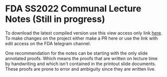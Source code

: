 # FDA SS2022 Communal Lecture Notes (Still in progress)

To download the latest compiled version use this view access only link [here](https://latex.tum.de/read/ygshscdfccpf). To make changes on the project either make a PR here or use the link with edit access on the FDA telegram channel.

One recommendation for the notes can be starting with the only slide annotated proofs. Which means the proofs that are written on lecture time by handwriting and which isn't contained in the printout slide documents. These proofs are prone to error and ambiguity since they are written live.